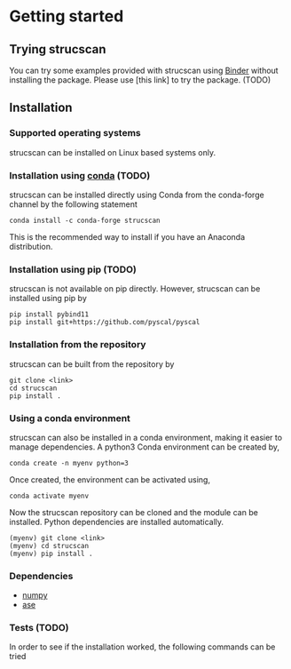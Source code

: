 # Getting started

## Trying strucscan

You can try some examples provided with strucscan using [Binder](https://mybinder.org/) 
without installing the package. Please use [this link] to try the package. (TODO)

## Installation

### Supported operating systems

strucscan can be installed on Linux based systems only.

### Installation using [conda](https://anaconda.org) (TODO)

strucscan can be installed directly using Conda from the conda-forge channel by the following statement
```
conda install -c conda-forge strucscan
```

This is the recommended way to install if you have an Anaconda distribution.

### Installation using pip (TODO)

strucscan is not available on pip directly. However, strucscan can be installed using pip by
```
pip install pybind11
pip install git+https://github.com/pyscal/pyscal
```

### Installation from the repository

strucscan can be built from the repository by
```
git clone <link>
cd strucscan
pip install .
```

### Using a conda environment

strucscan can also be installed in a conda environment, making it easier to manage dependencies. 
A python3 Conda environment can be created by,
```
conda create -n myenv python=3
```
Once created, the environment can be activated using,
```
conda activate myenv
```
Now the strucscan repository can be cloned and the module can be installed. 
Python dependencies are installed automatically.
```
(myenv) git clone <link>
(myenv) cd strucscan
(myenv) pip install .
```


### Dependencies

-   [numpy](https://numpy.org/)
-   [ase](https://wiki.fysik.dtu.dk/ase/)

### Tests (TODO)

In order to see if the installation worked, the following commands can
be tried

